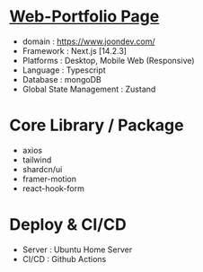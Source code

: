 # [Web-Portfolio Page](https://www.joondev.com/)

- domain : https://www.joondev.com/
- Framework : Next.js [14.2.3]
- Platforms : Desktop, Mobile Web (Responsive)
- Language : Typescript
- Database : mongoDB
- Global State Management : Zustand

# Core Library / Package

- axios
- tailwind
- shardcn/ui
- framer-motion
- react-hook-form

# Deploy & CI/CD

- Server : Ubuntu Home Server
- CI/CD : Github Actions